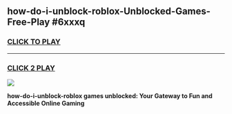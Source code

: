 
## how-do-i-unblock-roblox-Unblocked-Games-Free-Play #6xxxq
<h3>
<a href="https://us.freeplayer.one?title=how-do-i-unblock-roblox&ref=9M">CLICK TO PLAY</a></h3>
<hr>

<h3>
<a href="https://us.freeplayer.one?title=how-do-i-unblock-roblox&ref=9M">CLICK 2 PLAY</a>
  
</h3>

<a href="https://us.freeplayer.one?title=how-do-i-unblock-roblox&ref=9M"><img src="https://clearcache.store/games.png"></a>


**how-do-i-unblock-roblox games unblocked: Your Gateway to Fun and Accessible Online Gaming**
